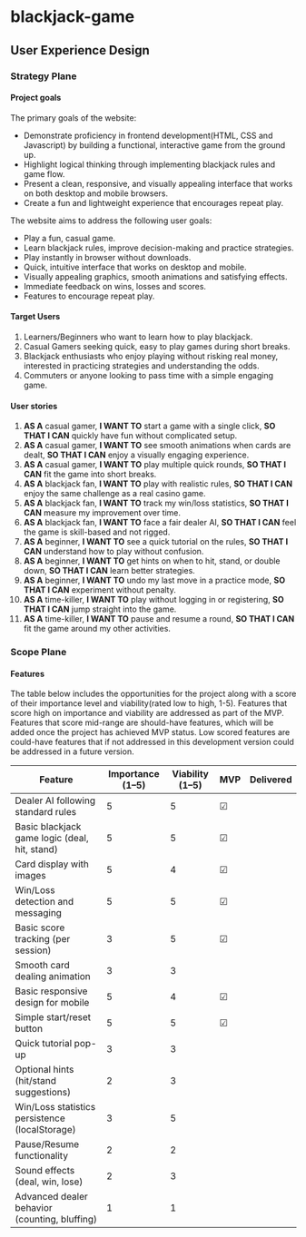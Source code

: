 # blackjack-game

## User Experience Design

### Strategy Plane

#### Project goals
The primary goals of the website:
- Demonstrate proficiency in frontend development(HTML, CSS and Javascript) by building a functional, interactive game from the ground up.
- Highlight logical thinking through implementing blackjack rules and game flow.
- Present a clean, responsive, and visually appealing interface that works on both desktop and mobile browsers.
- Create a fun and lightweight experience that encourages repeat play.

The website aims to address the following user goals:
- Play a fun, casual game.
- Learn blackjack rules, improve decision-making and practice strategies.
- Play instantly in browser without downloads.
- Quick, intuitive interface that works on desktop and mobile.
- Visually appealing graphics, smooth animations and satisfying effects.
- Immediate feedback on wins, losses and scores.
- Features to encourage repeat play.

#### Target Users
1. Learners/Beginners who want to learn how to play blackjack. 
2. Casual Gamers seeking quick, easy to play games during short breaks.
3. Blackjack enthusiasts who enjoy playing without risking real money, interested in practicing strategies and understanding the odds. 
4. Commuters or anyone looking to pass time with a simple engaging game.

#### User stories
1. **AS A** casual gamer, **I WANT TO** start a game with a single click, **SO THAT I CAN** quickly have fun without complicated setup.  
2. **AS A** casual gamer, **I WANT TO** see smooth animations when cards are dealt, **SO THAT I CAN** enjoy a visually engaging experience.  
3. **AS A** casual gamer, **I WANT TO** play multiple quick rounds, **SO THAT I CAN** fit the game into short breaks.  
4. **AS A** blackjack fan, **I WANT TO** play with realistic rules, **SO THAT I CAN** enjoy the same challenge as a real casino game.  
5. **AS A** blackjack fan, **I WANT TO** track my win/loss statistics, **SO THAT I CAN** measure my improvement over time.  
6. **AS A** blackjack fan, **I WANT TO** face a fair dealer AI, **SO THAT I CAN** feel the game is skill-based and not rigged.  
7. **AS A** beginner, **I WANT TO** see a quick tutorial on the rules, **SO THAT I CAN** understand how to play without confusion.  
8. **AS A** beginner, **I WANT TO** get hints on when to hit, stand, or double down, **SO THAT I CAN** learn better strategies.  
9. **AS A** beginner, **I WANT TO** undo my last move in a practice mode, **SO THAT I CAN** experiment without penalty.  
10. **AS A** time-killer, **I WANT TO** play without logging in or registering, **SO THAT I CAN** jump straight into the game.  
11. **AS A** time-killer, **I WANT TO** pause and resume a round, **SO THAT I CAN** fit the game around my other activities. 

### Scope Plane

#### Features
The table below includes the opportunities for the project along with a score of their importance level and viability(rated low to high, 1-5). Features that score high on importance and viability are addressed as part of the MVP. Features that score mid-range are should-have features, which will be added once the project has achieved MVP status. Low scored features are could-have features that if not addressed in this development version could be addressed in a future version.

| Feature                                             | Importance (1–5) | Viability (1–5) | MVP      | Delivered |
|-----------------------------------------------------|------------------|-----------------| -------- | --- |
| Dealer AI following standard rules                  | 5                | 5               | &#x2611; |  |
| Basic blackjack game logic (deal, hit, stand)       | 5                | 5               | &#x2611; |  |
| Card display with images                            | 5                | 4               | &#x2611; |  |
| Win/Loss detection and messaging                    | 5                | 5               | &#x2611; |  |
| Basic score tracking (per session)                  | 3                | 5               | &#x2611; |  |
| Smooth card dealing animation                       | 3                | 3               |      |  |
| Basic responsive design for mobile                  | 5                | 4               | &#x2611; |  |
| Simple start/reset button                           | 5                | 5               | &#x2611; |  |
| Quick tutorial pop-up                               | 3                | 3               |      |  |
| Optional hints (hit/stand suggestions)              | 2                | 3               |      |  |
| Win/Loss statistics persistence (localStorage)      | 3                | 5               |      |  |
| Pause/Resume functionality                          | 2                | 2               |      |  |
| Sound effects (deal, win, lose)                     | 2                | 3               |      |  |
| Advanced dealer behavior (counting, bluffing)       | 1                | 1               |      |  |





